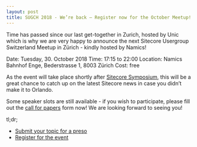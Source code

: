 ```yaml
---
layout: post
title: SUGCH 2018 - We’re back – Register now for the October Meetup!
---
```


Time has passed since our last get-together in Zurich, hosted by Unic which is why we are very happy to announce the next Sitecore Usergroup Switzerland Meetup in Zürich - kindly hosted by Namics!

Date: Tuesday, 30. October 2018
Time: 17:15 to 22:00
Location: Namics Bahnhof Enge, Bederstrasse 1, 8003 Zürich
Cost: free

As the event will take place shortly after [Sitecore Symposium](https://symposium.sitecore.com/), this will be a great chance to catch up on the latest Sitecore news in case you didn’t make it to Orlando.

Some speaker slots are still available - if you wish to participate, please fill out the [call for papers](https://goo.gl/forms/fu4lgalntrCyWrzR2) form now!
We are looking forward to seeing you!

tl;dr;
* [Submit your topic for a preso](https://sugch.eventbrite.com)
* [Register for the event](https://goo.gl/forms/fu4lgalntrCyWrzR2)